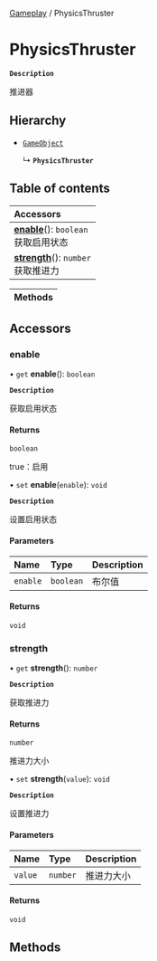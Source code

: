 [Gameplay](../modules/Gameplay.Gameplay.md) / PhysicsThruster

# PhysicsThruster <Badge type="tip" text="Class" />

**`Description`**

推进器

## Hierarchy

- [`GameObject`](Gameplay.GameObject.md)

  ↳ **`PhysicsThruster`**

## Table of contents

| Accessors |
| :-----|
| **[enable](Gameplay.PhysicsThruster.md#enable)**(): `boolean` <br> 获取启用状态|
| **[strength](Gameplay.PhysicsThruster.md#strength)**(): `number` <br> 获取推进力|

| Methods |
| :-----|

## Accessors

### enable

• `get` **enable**(): `boolean`

**`Description`**

获取启用状态

#### Returns

`boolean`

true：启用

• `set` **enable**(`enable`): `void`

**`Description`**

设置启用状态

#### Parameters

| Name | Type | Description |
| :------ | :------ | :------ |
| `enable` | `boolean` | 布尔值 |

#### Returns

`void`


### strength

• `get` **strength**(): `number`

**`Description`**

获取推进力

#### Returns

`number`

推进力大小

• `set` **strength**(`value`): `void`

**`Description`**

设置推进力

#### Parameters

| Name | Type | Description |
| :------ | :------ | :------ |
| `value` | `number` | 推进力大小 |

#### Returns

`void`


## Methods